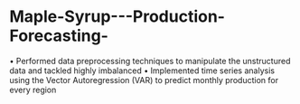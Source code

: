 # Maple-Syrup---Production-Forecasting-
•	Performed data preprocessing techniques to manipulate the unstructured data and tackled highly imbalanced
•	Implemented time series analysis using the Vector Autoregression (VAR) to predict monthly production for every region
